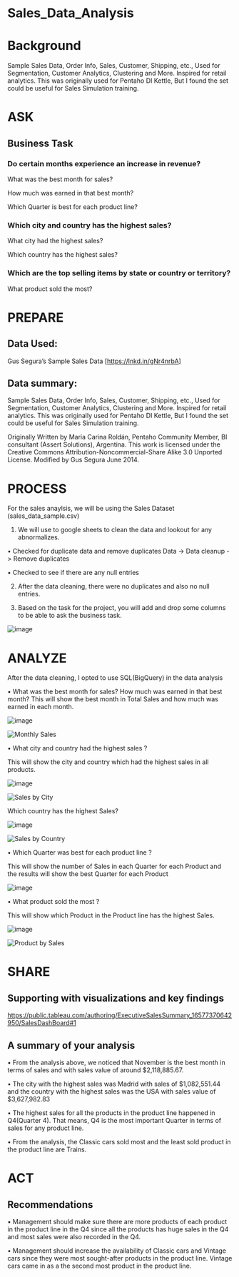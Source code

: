 # Sales_Data_Analysis

# Background
Sample Sales Data, Order Info, Sales, Customer, Shipping, etc., Used for Segmentation, Customer Analytics, Clustering and More. Inspired for retail analytics. This was originally used for Pentaho DI Kettle, But I found the set could be useful for Sales Simulation training. 




# ASK

## Business Task

### Do certain months experience an increase in revenue? 

What was the best month for sales? 

How much was earned in that best month? 

Which Quarter is best for each product line?

### Which city and country has the highest sales? 

What city had the highest sales?

Which country has the highest sales?

### Which are the top selling items by state or country or territory? 

What product sold the most?


# PREPARE

## Data Used:

Gus Segura’s Sample Sales Data [https://lnkd.in/gNr4nrbA] 

## Data summary:

Sample Sales Data, Order Info, Sales, Customer, Shipping, etc., Used for Segmentation, Customer Analytics, Clustering and More. Inspired for retail analytics. This was originally used for Pentaho DI Kettle, But I found the set could be useful for Sales Simulation training. 

Originally Written by María Carina Roldán, Pentaho Community Member, BI consultant (Assert Solutions), Argentina. This work is licensed under the Creative Commons Attribution-Noncommercial-Share Alike 3.0 Unported License. Modified by Gus Segura June 2014.


# PROCESS

For the sales anaylsis, we will be using the Sales Dataset (sales_data_sample.csv)

1.	We will use to google sheets to clean the data and lookout for any abnormalizes.

•	Checked for duplicate data and remove duplicates
Data -> Data cleanup -> Remove duplicates

•	Checked to see if there are any null entries

2.	After the data cleaning, there were no duplicates and also no null entries.

3.	Based on the task for the project, you will add and drop some columns to be able to ask the business task.

![image](https://user-images.githubusercontent.com/106181129/179027571-2b3928fa-cd92-49b6-9aa6-09de1bffb052.png)


# ANALYZE

After the data cleaning, I opted to use SQL(BigQuery) in the data analysis

•	What was the best month for sales? How much was earned in that best month?
This will show the best month in Total Sales and how much was earned in each month.

![image](https://user-images.githubusercontent.com/106181129/179028019-e57245b6-b4b3-4864-aea6-f2a5a02bf5ad.png)

![Monthly Sales](https://user-images.githubusercontent.com/106181129/179028309-6fd0cafc-a149-478e-ade3-132d3eb07ea7.png)

•	What city and country had the highest sales ?

This will show the city and country which had the highest sales in all products.

![image](https://user-images.githubusercontent.com/106181129/179029064-e8dd79b6-e66d-4eed-99e3-cba681b03ce0.png)

![Sales by City](https://user-images.githubusercontent.com/106181129/179029148-0e1de382-e160-4932-983d-cb258cb1ea86.png)

Which country has the highest Sales?

![image](https://user-images.githubusercontent.com/106181129/179029413-7fb30de3-94e4-4be4-a915-db7a40e6e39e.png)

![Sales by Country](https://user-images.githubusercontent.com/106181129/179029503-e6e29004-805b-469e-a93c-7bf1d7bc4f93.png)

•	Which Quarter was best for each product line ?

This will show the number of Sales in each Quarter for each Product and the results will show the best Quarter for each Product

![image](https://user-images.githubusercontent.com/106181129/179029892-1261c0a7-2664-4568-9991-9a8b57d94429.png)


•	What product sold the most ?

This will show which Product in the Product line has the highest Sales.

![image](https://user-images.githubusercontent.com/106181129/179030153-f47d0a67-5c8a-47d6-a094-7ca0c870e368.png)

![Product by Sales](https://user-images.githubusercontent.com/106181129/179030227-a789258d-e5cf-46c3-aca3-4f4035ff0594.png)


# SHARE

## Supporting with visualizations and key findings

https://public.tableau.com/authoring/ExecutiveSalesSummary_16577370642950/SalesDashBoard#1

## A summary of your analysis

•	From the analysis above, we noticed that November is the best month in terms of sales and with sales value of around $2,118,885.67. 

•	The city with the highest sales was Madrid with sales of $1,082,551.44 and the country with the highest sales was the USA with sales value of $3,627,982.83

•	The highest sales for all the products in the product line happened in Q4(Quarter 4). That means, Q4 is the most important Quarter in terms of sales for any product line.

•	From the analysis, the Classic cars sold most and the least sold product in the product line are Trains.


# ACT

## Recommendations

•	Management should make sure there are more products of each product in the product line in the Q4 since all the products has huge sales in the Q4 and most sales were also recorded in the Q4.

•	Management should increase the availability of Classic cars and Vintage cars since they were most sought-after products in the product line. Vintage cars came in as a the second most product in the product line.



